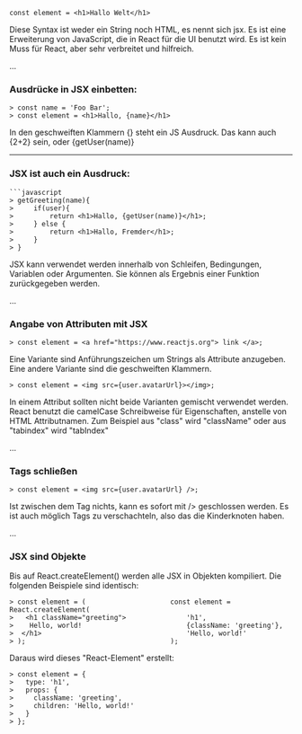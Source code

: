 
    const element = <h1>Hallo Welt</h1>

Diese Syntax ist weder ein String noch HTML, es nennt sich jsx.
Es ist eine Erweiterung von JavaScript, die in React für die UI benutzt wird.
Es ist kein Muss für React, aber sehr verbreitet und hilfreich.

...

### Ausdrücke in JSX einbetten:

    > const name = 'Foo Bar';
    > const element = <h1>Hallo, {name}</h1>

In den geschweiften Klammern {} steht ein JS Ausdruck.
Das kann auch {2+2} sein, oder {getUser(name)}

***

### JSX ist auch ein Ausdruck:

    ```javascript
    > getGreeting(name){
    >     if(user){
    >         return <h1>Hallo, {getUser(name)}</h1>;
    >     } else {
    >         return <h1>Hallo, Fremder</h1>;
    >     }
    > }

JSX kann verwendet werden innerhalb von Schleifen, Bedingungen, Variablen oder Argumenten.
Sie können als Ergebnis einer Funktion zurückgegeben werden.

...

### Angabe von Attributen mit JSX

    > const element = <a href="https://www.reactjs.org"> link </a>;

Eine Variante sind Anführungszeichen um Strings als Attribute anzugeben.
Eine andere Variante sind die geschweiften Klammern.

    > const element = <img src={user.avatarUrl}></img>;

In einem Attribut sollten nicht beide Varianten gemischt verwendet werden.
React benutzt die camelCase Schreibweise für Eigenschaften, anstelle von HTML Attributnamen.
Zum Beispiel aus "class" wird "className" oder aus "tabindex" wird "tabIndex"

...

### Tags schließen

    > const element = <img src={user.avatarUrl} />;

Ist zwischen dem Tag nichts, kann es sofort mit /> geschlossen werden.
Es ist auch möglich Tags zu verschachteln, also das die Kinderknoten haben.

...

### JSX sind Objekte

Bis auf React.createElement() werden alle JSX in Objekten kompiliert.
Die folgenden Beispiele sind identisch:

    > const element = (                     const element = React.createElement(
    >   <h1 className="greeting">               'h1',
    >    Hello, world!                          {className: 'greeting'},
    >  </h1>                                    'Hello, world!'
    > );                                    );

Daraus wird dieses "React-Element" erstellt:

    > const element = {
    >   type: 'h1',
    >   props: {
    >     className: 'greeting',
    >     children: 'Hello, world!'
    >   }
    > };






